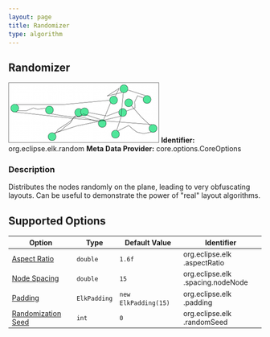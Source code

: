 ```yaml
---
layout: page
title: Randomizer
type: algorithm
---
```

## Randomizer

![](images/org-eclipse-elk-random_preview_random.png)
**Identifier:** org.eclipse.elk.random
**Meta Data Provider:** core.options.CoreOptions

### Description

Distributes the nodes randomly on the plane, leading to very obfuscating layouts. Can be useful to demonstrate the power of "real" layout algorithms.

## Supported Options

Option | Type | Default Value | Identifier
----|----|----|----
[Aspect Ratio](org-eclipse-elk-aspectRatio) | `double` | `1.6f` | org&#8203;.eclipse&#8203;.elk&#8203;.aspectRatio
[Node Spacing](org-eclipse-elk-spacing-nodeNode) | `double` | `15` | org&#8203;.eclipse&#8203;.elk&#8203;.spacing&#8203;.nodeNode
[Padding](org-eclipse-elk-padding) | `ElkPadding` | `new ElkPadding(15)` | org&#8203;.eclipse&#8203;.elk&#8203;.padding
[Randomization Seed](org-eclipse-elk-randomSeed) | `int` | `0` | org&#8203;.eclipse&#8203;.elk&#8203;.randomSeed

